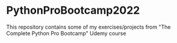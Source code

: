 # PythonProBootcamp2022

This repository contains some of my exercises/projects from "The Complete Python Pro Bootcamp" Udemy course
